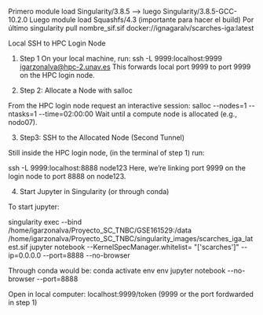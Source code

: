 
Primero module load Singularity/3.8.5 ––> luego Singularity/3.8.5-GCC-10.2.0
Luego  module load Squashfs/4.3 (importante para hacer el build)
Por último singularity pull nombre_sif.sif  docker://ignagaralv/scarches-iga:latest


Local SSH to HPC Login Node

1) Step 1
On your local machine, run:
ssh -L 9999:localhost:9999 igarzonalva@hpc-2.unav.es
This forwards local port 9999 to port 9999 on the HPC login node.

2) Step 2: Allocate a Node with salloc

From the HPC login node request an interactive session:
salloc --nodes=1 --ntasks=1 --time=02:00:00
Wait until a compute node is allocated (e.g., nodo07).

3) Step3: SSH to the Allocated Node (Second Tunnel)

Still inside the HPC login node, (in the terminal of step 1) run:

ssh -L 9999:localhost:8888 node123
Here, we’re linking port 9999 on the login node to port 8888 on node123.

4) Start Jupyter in Singularity (or through conda)

To start jupyter: 

singularity exec --bind /home/igarzonalva/Proyecto_SC_TNBC/GSE161529:/data   /home/igarzonalva/Proyecto_SC_TNBC/singularity_images/scarches_iga_latest.sif jupyter notebook --KernelSpecManager.whitelist=
"['scarches']"  --ip=0.0.0.0 --port=8888 --no-browser

Through conda would be: 
conda activate env
env jupyter notebook --no-browser --port=8888

Open in local computer: localhost:9999/token
(9999 or the port fordwarded in step 1)